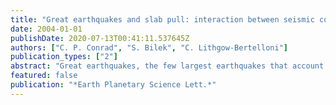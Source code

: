 ```yaml
---
title: "Great earthquakes and slab pull: interaction between seismic coupling and plate-slab coupling"
date: 2004-01-01
publishDate: 2020-07-13T00:41:11.537645Z
authors: ["C. P. Conrad", "S. Bilek", "C. Lithgow-Bertelloni"]
publication_types: ["2"]
abstract: "Great earthquakes, the few largest earthquakes that account for most of the Earth's seismic energy release, have occurred at only a few subduction zones around the world. Strong locking, or 'seismic coupling', of the interface between plates at certain subduction zones is often invoked to explain these great earthquakes. Although past studies have correlated strong seismic coupling with a compressional stress environment that is characterized by back-arc compression and caused by trenchward motion of the overriding plate, the consequences of this compressional environment for the tectonic forces that drive global plate motions are not yet clear. To examine these consequences, we compared subduction zone earthquake magnitudes to tectonically constrained estimates of the degree to which each slab transmits its excess weight as a direct pull force on a subducting plate. At seismically uncoupled subduction zones that generate only moderate-sized earthquakes, we find that slabs must transmit nearly their entire upper mantle weight as a pull force on the subducting plate. At seismically coupled subduction zones that produce great earthquakes, however, we find that slabs must be nearly completely detached from their subducting plates. This suggests that slabs subducting in a compressional environment experience stress-induced weakening that prevents the effective transmission of the slab pull force. Convergent mantle flow above a descending slab that becomes decoupled from its surface plate may induce additional surface compression that further locks the subduction zone and leads to additional slab decoupling and detachment. The resulting redistribution of plate-driving forces may be responsible for rapid changes in plate motion. (C) 2003 Elsevier B.V. All rights reserved."
featured: false
publication: "*Earth Planetary Science Lett.*"
---
```


